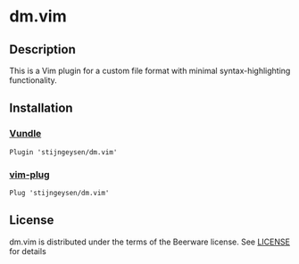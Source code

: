 # dm.vim

## Description

This is a Vim plugin for a custom file format with minimal syntax-highlighting functionality.

## Installation

### [Vundle][v]

```vim
Plugin 'stijngeysen/dm.vim'
```

### [vim-plug][vp]

```vim
Plug 'stijngeysen/dm.vim'
```

## License
dm.vim is distributed under the terms of the Beerware license. See [LICENSE](LICENSE) for details

[v]: https://github.com/gmarik/vundle
[vp]: https://github.com/junegunn/vim-plug
[vim8pack]: http://vimhelp.appspot.com/repeat.txt.html#packages
